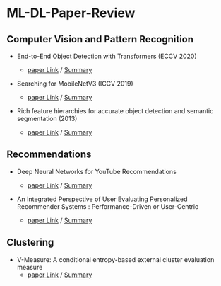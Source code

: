 # ML-DL-Paper-Review
## Computer Vision and Pattern Recognition
* End-to-End Object Detection with Transformers (ECCV 2020)
    * [paper Link](https://arxiv.org/abs/2005.12872) / [Summary](https://github.com/mjs1995/ML-DL-Paper-Review/tree/main/End-to-End%20Object%20Detection%20with%20Transformers)

* Searching for MobileNetV3 (ICCV 2019)
    * [paper Link](https://arxiv.org/abs/1905.02244) / [Summary](https://github.com/mjs1995/ML-DL-Paper-Review/blob/main/Searching%20for%20MobileNetV3/README.md)

* Rich feature hierarchies for accurate object detection and semantic segmentation (2013)
   * [paper Link](https://arxiv.org/abs/1311.2524) / [Summary](https://github.com/mjs1995/ML-DL-Paper-Review/blob/main/Rich%20feature%20hierarchies%20for%20accurate%20object%20detection%20and%20semantic%20segmentation/README.md)
   
## Recommendations
* Deep Neural Networks for YouTube Recommendations
   *  [paper Link](https://static.googleusercontent.com/media/research.google.com/ko//pubs/archive/45530.pdf) / [Summary](https://github.com/mjs1995/ML-DL-Paper-Review/blob/main/Deep%20Neural%20Networks%20for%20YouTube%20Recommendations/README.md)

* An Integrated Perspective of User Evaluating Personalized Recommender Systems : Performance-Driven or User-Centric
   * [paper Link](http://www.dbpia.co.kr/journal/articleDetail?nodeId=NODE01939298) / [Summary](https://github.com/mjs1995/ML-DL-Paper-Review/tree/main/%EA%B0%9C%EC%9D%B8%ED%99%94%20%EC%B6%94%EC%B2%9C%EC%8B%9C%EC%8A%A4%ED%85%9C%EC%9D%98%20%EC%82%AC%EC%9A%A9%EC%9E%90%20%ED%8F%89%EA%B0%80%EC%97%90%20%EB%8C%80%ED%95%9C%20%ED%86%B5%ED%95%A9%EC%A0%81%20%EC%A0%91%EA%B7%BC)

## Clustering
* V-Measure: A conditional entropy-based external cluster evaluation measure
   * [paper Link](https://www.semanticscholar.org/paper/V-Measure%3A-A-Conditional-Entropy-Based-External-Rosenberg-Hirschberg/5421dbcb7e14766eb3d951910ae8d7892d735a01) / [Summary](https://github.com/mjs1995/ML-DL-Paper-Review/tree/main/V-Measure:%20A%20conditional%20entropy-based%20external%20cluster%20evaluation%20measure)
